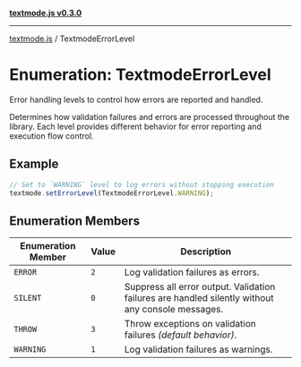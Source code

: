 [**textmode.js v0.3.0**](../README.md)

***

[textmode.js](../README.md) / TextmodeErrorLevel

# Enumeration: TextmodeErrorLevel

Error handling levels to control how errors are reported and handled.

Determines how validation failures and errors are processed throughout the library.
Each level provides different behavior for error reporting and execution flow control.

## Example

```ts
// Set to `WARNING` level to log errors without stopping execution
textmode.setErrorLevel(TextmodeErrorLevel.WARNING);
```

## Enumeration Members

| Enumeration Member | Value | Description |
| ------ | ------ | ------ |
| <a id="error"></a> `ERROR` | `2` | Log validation failures as errors. |
| <a id="silent"></a> `SILENT` | `0` | Suppress all error output. Validation failures are handled silently without any console messages. |
| <a id="throw"></a> `THROW` | `3` | Throw exceptions on validation failures *(default behavior)*. |
| <a id="warning"></a> `WARNING` | `1` | Log validation failures as warnings. |
